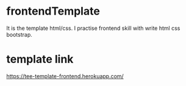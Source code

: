 # frontendTemplate
It is the template html/css. I practise frontend skill with write html css bootstrap.

# template link

https://tee-template-frontend.herokuapp.com/